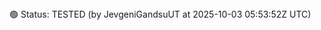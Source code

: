 <!--TEST_STATUS-->🟢 Status: TESTED (by JevgeniGandsuUT at 2025-10-03 05:53:52Z UTC)<!--/TEST_STATUS-->

